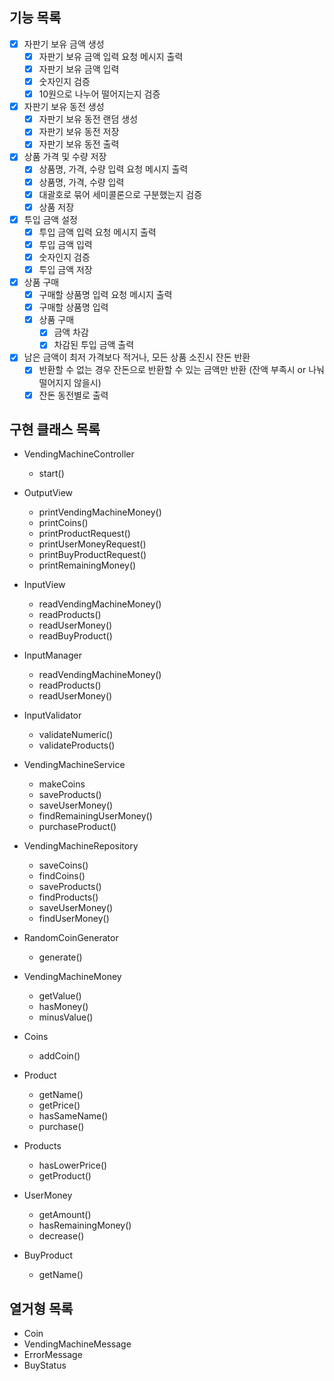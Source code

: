 ## 기능 목록
- [x] 자판기 보유 금액 생성
  - [x] 자판기 보유 금액 입력 요청 메시지 출력
  - [x] 자판기 보유 금액 입력
  - [x] 숫자인지 검증
  - [x] 10원으로 나누어 떨어지는지 검증
- [x] 자판기 보유 동전 생성
  - [x] 자판기 보유 동전 랜덤 생성
  - [x] 자판기 보유 동전 저장
  - [x] 자판기 보유 동전 출력
- [x] 상품 가격 및 수량 저장
  - [x] 상품명, 가격, 수량 입력 요청 메시지 출력
  - [x] 상품명, 가격, 수량 입력
  - [x] 대괄호로 묶어 세미콜론으로 구분했는지 검증
  - [x] 상품 저장
- [x] 투입 금액 설정
  - [x] 투입 금액 입력 요청 메시지 출력
  - [x] 투입 금액 입력
  - [x] 숫자인지 검증
  - [x] 투입 금액 저장
- [x] 상품 구매
  - [x] 구매할 상품명 입력 요청 메시지 출력
  - [x] 구매할 상품명 입력
  - [x] 상품 구매
    - [x] 금액 차감
    - [x] 차감된 투입 금액 출력
- [x] 남은 금액이 최저 가격보다 적거나, 모든 상품 소진시 잔돈 반환
  - [x] 반환할 수 없는 경우 잔돈으로 반환할 수 있는 금액만 반환 (잔액 부족시 or 나눠 떨어지지 않을시)
  - [x] 잔돈 동전별로 출력

## 구현 클래스 목록

- VendingMachineController
  - start()

- OutputView
  - printVendingMachineMoney()
  - printCoins()
  - printProductRequest()
  - printUserMoneyRequest()
  - printBuyProductRequest()
  - printRemainingMoney()

- InputView
  - readVendingMachineMoney()
  - readProducts()
  - readUserMoney()
  - readBuyProduct()

- InputManager
  - readVendingMachineMoney()
  - readProducts()
  - readUserMoney()

- InputValidator
  - validateNumeric()
  - validateProducts()

- VendingMachineService
  - makeCoins
  - saveProducts()
  - saveUserMoney()
  - findRemainingUserMoney()
  - purchaseProduct()

- VendingMachineRepository
  - saveCoins()
  - findCoins()
  - saveProducts()
  - findProducts()
  - saveUserMoney()
  - findUserMoney()

- RandomCoinGenerator
  - generate()

- VendingMachineMoney
  - getValue()
  - hasMoney()
  - minusValue()

- Coins
  - addCoin()

- Product
  - getName()
  - getPrice()
  - hasSameName()
  - purchase()

- Products
  - hasLowerPrice()
  - getProduct()

- UserMoney
  - getAmount()
  - hasRemainingMoney()
  - decrease()

- BuyProduct
  - getName()

## 열거형 목록
- Coin
- VendingMachineMessage
- ErrorMessage
- BuyStatus
